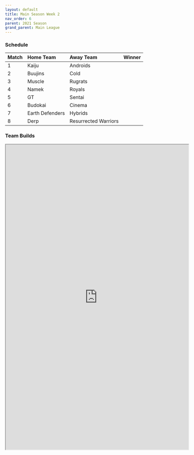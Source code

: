 ```yaml
---
layout: default
title: Main Season Week 2
nav_order: 6
parent: 2021 Season
grand_parent: Main League
---
```

### Schedule

|Match          |  Home Team            | Away Team        | Winner          |
| :-------------| :---------------------| :----------------| :---------------|
| 1             |  Kaiju                | Androids            |           |
| 2             | Buujins               | Cold              |          |
| 3             | Muscle               | Rugrats           |          |
| 4             | Namek                 | Royals           |     |
| 5             | GT                   | Sentai            |            |
| 6             | Budokai              | Cinema             |  |
| 7             | Earth Defenders      | Hybrids            |           | 
| 8             | Derp                 | Resurrected Warriors          |          |


### Team Builds 

<iframe width=600 height=1000 scrolling="yes" src="https://docs.google.com/document/d/e/2PACX-1vQZToU4b2aon0yfijIZdjt4bcGV9UweUsbwRN2fnFYo4nGKAydFYSreqXscge_zA4qXUGvpDL4uBu3f/pub?embedded=true "></iframe>